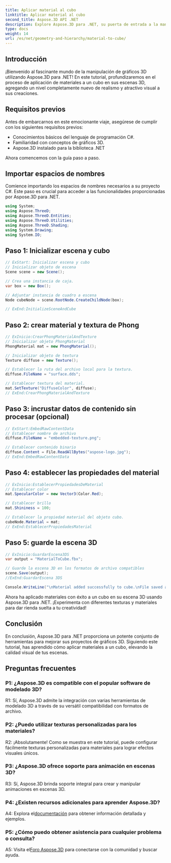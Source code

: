 ```yaml
---
title: Aplicar material al cubo
linktitle: Aplicar material al cubo
second_title: Aspose.3D API .NET
description: Explore Aspose.3D para .NET, su puerta de entrada a la manipulación perfecta de gráficos 3D. Aplique materiales sin esfuerzo, mejore el realismo y mejore sus proyectos.
type: docs
weight: 14
url: /es/net/geometry-and-hierarchy/material-to-cube/
---
```

## Introducción

¡Bienvenido al fascinante mundo de la manipulación de gráficos 3D utilizando Aspose.3D para .NET! En este tutorial, profundizaremos en el proceso de aplicación de materiales a un cubo en sus escenas 3D, agregando un nivel completamente nuevo de realismo y atractivo visual a sus creaciones.

## Requisitos previos

Antes de embarcarnos en este emocionante viaje, asegúrese de cumplir con los siguientes requisitos previos:

- Conocimientos básicos del lenguaje de programación C#.
- Familiaridad con conceptos de gráficos 3D.
- Aspose.3D instalado para la biblioteca .NET

Ahora comencemos con la guía paso a paso.

## Importar espacios de nombres

Comience importando los espacios de nombres necesarios a su proyecto C#. Este paso es crucial para acceder a las funcionalidades proporcionadas por Aspose.3D para .NET.

```csharp
using System;
using Aspose.ThreeD;
using Aspose.ThreeD.Entities;
using Aspose.ThreeD.Utilities;
using Aspose.ThreeD.Shading;
using System.Drawing;
using System.IO;
```

## Paso 1: Inicializar escena y cubo

```csharp
// ExStart: Inicializar escena y cubo
// Inicializar objeto de escena
Scene scene = new Scene();

// Crea una instancia de caja.
var box = new Box();

// Adjuntar instancia de cuadro a escena
Node cubeNode = scene.RootNode.CreateChildNode(box);

// ExEnd:InitializeSceneAndCube
```

## Paso 2: crear material y textura de Phong

```csharp
// ExInicio:CrearPhongMaterialAndTexture
// Inicializar objeto PhongMaterial
PhongMaterial mat = new PhongMaterial();

// Inicializar objeto de textura
Texture diffuse = new Texture();

// Establecer la ruta del archivo local para la textura.
diffuse.FileName = "surface.dds";

// Establecer textura del material.
mat.SetTexture("DiffuseColor", diffuse);
// ExEnd:CrearPhongMaterialAndTexture
```

## Paso 3: incrustar datos de contenido sin procesar (opcional)

```csharp
// ExStart:EmbedRawContentData
// Establecer nombre de archivo
diffuse.FileName = "embedded-texture.png";

// Establecer contenido binario
diffuse.Content = File.ReadAllBytes("aspose-logo.jpg");
// ExEnd:EmbedRawContentData
```

## Paso 4: establecer las propiedades del material

```csharp
// ExInicio:EstablecerPropiedadesDeMaterial
// Establecer color
mat.SpecularColor = new Vector3(Color.Red);

// Establecer brillo
mat.Shininess = 100;

// Establecer la propiedad material del objeto cubo.
cubeNode.Material = mat;
// ExEnd:EstablecerPropiedadesMaterial
```

## Paso 5: guarde la escena 3D

```csharp
// ExInicio:GuardarEscena3DS
var output = "MaterialToCube.fbx";

// Guarde la escena 3D en los formatos de archivo compatibles
scene.Save(output);
//ExEnd:GuardarEscena 3DS

Console.WriteLine("\nMaterial added successfully to cube.\nFile saved at " + output);
```

Ahora ha aplicado materiales con éxito a un cubo en su escena 3D usando Aspose.3D para .NET. ¡Experimenta con diferentes texturas y materiales para dar rienda suelta a tu creatividad!

## Conclusión

En conclusión, Aspose.3D para .NET proporciona un potente conjunto de herramientas para mejorar sus proyectos de gráficos 3D. Siguiendo este tutorial, has aprendido cómo aplicar materiales a un cubo, elevando la calidad visual de tus escenas.

## Preguntas frecuentes

### P1: ¿Aspose.3D es compatible con el popular software de modelado 3D?

R1: Sí, Aspose.3D admite la integración con varias herramientas de modelado 3D a través de su versátil compatibilidad con formatos de archivo.

### P2: ¿Puedo utilizar texturas personalizadas para los materiales?

R2: ¡Absolutamente! Como se muestra en este tutorial, puede configurar fácilmente texturas personalizadas para materiales para lograr efectos visuales únicos.

### P3: ¿Aspose.3D ofrece soporte para animación en escenas 3D?

R3: Sí, Aspose.3D brinda soporte integral para crear y manipular animaciones en escenas 3D.

### P4: ¿Existen recursos adicionales para aprender Aspose.3D?

 A4: Explora el[documentación](https://reference.aspose.com/3d/net/) para obtener información detallada y ejemplos.

### P5: ¿Cómo puedo obtener asistencia para cualquier problema o consulta?

 A5: Visita el[Foro Aspose.3D](https://forum.aspose.com/c/3d/18) para conectarse con la comunidad y buscar ayuda.